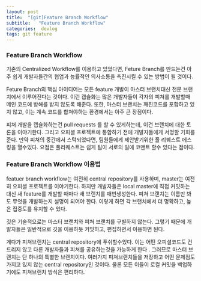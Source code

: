 ```yaml
---
layout: post
title:  "[git]Feature Branch Workflow"
subtitle:   "Feature Branch Workflow"
categories:  devlog
tags: git feature
---
```


### Feature Branch Workflow

기존의 Centralized Workflow를 이용하고 있었다면, Feture Branch를 만드는건 아주 쉽게 개발자들간의 협업과 능률적인 의사소통을 촉진시킬 수 있는 방법이 될 것이다.


Feture Branch의 핵심 아이디어는 모든 feature 개발이 마스터 브랜치대신 전문 브랜치에서 이루어진다는 것이다. 이런 캡슐화는 많은 개발자들이 각자의 피쳐를 개발할때 메인 코드에 방해를 받지 않도록 해준다. 또한, 마스터 브랜치는 깨진코드를 포함하고 있지 않고, 이는 계속 코드를 합쳐야하는 환경에서는 아주 큰 장점이다.


피쳐 개발을 캡슐화하는건 pull requests 를 할 수 있게하는데, 이건 브랜치에 대한 토론을 이야기한다. 그리고 오피셜 프로젝트에 통합하기 전에 개발자들에게 서명할 기회를 준다. 만약 피쳐의 중간에서 스턱되었다면, 팀원들에게 제안받기위한 풀 리퀘스트 에스킹을 열수있다. 요점은 풀리퀘스트는 쉽게 팀이 서로의 일에 코맨트 할수 있다는 점이다.

### Feature Branch Workflow 이용법

featuer branch workflow는 여전히 central repository를 사용하며, master는 여전히 오피셜 프로젝트를 이야기한다. 하지만 개발자들은 local master에 직접 커밋하는 대신 새 feature를 개발할 때마다 새 브랜치를 매번생성한다. 피쳐 브랜치는 이름만 봐도 무엇을 개발하는지 설명이 되어야 한다. 이렇게 하면 각 브랜치에서 더 명확하고, 높은 집중도를 유지할 수 있다.


깃은 기술적으로는 마스터 브랜치와 피쳐 브랜치를 구별하지 않는다. 그렇기 때문에 개발자들은 일반적으로 깃을 이용하듯 커밋하고, 편집하면서 이용하면 된다.


게다가 피쳐브랜치는 central repository에 푸쉬할수있다. 이는 어떤 오피셜코드도 건드리지 않고 다른 개발자들과 피쳐를 공유하는것을 가능하게 한다 . 그러므로 마스터 브랜치는 단 하나의 특별한 브랜치이다. 여러가지 피쳐브랜치들을 저장하고 어떤 문제점도 가지고 있지 않는 central repository인 것이다. 물론 모든 이들이 로컬 커밋을 백업하기에도 피쳐브랜치 방식은 편리하다.
